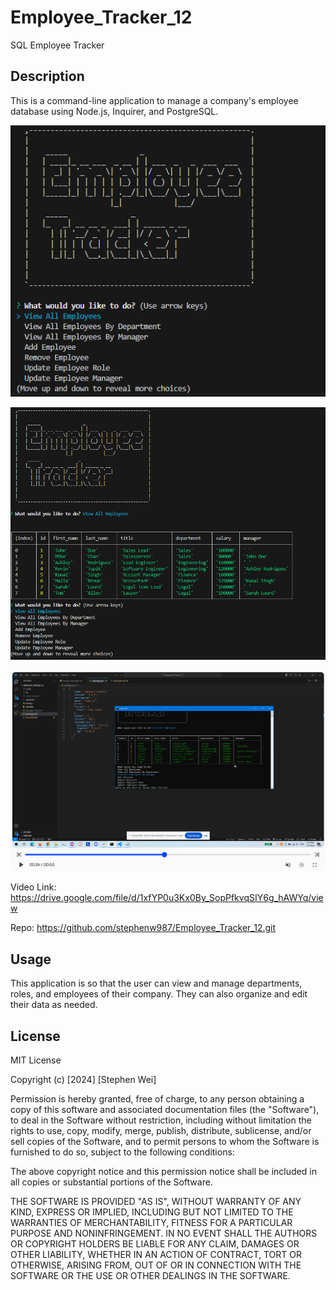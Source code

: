 # Employee_Tracker_12
SQL Employee Tracker

## Description

This is a command-line application to manage a company's employee database using Node.js, Inquirer, and PostgreSQL.

![Screenshot](assets/screenshot1.png)

![Screenshot](assets/screenshot2.png)

[![video thumbnail](./Assets/thumbnail.png)](https://drive.google.com/file/d/1xfYP0u3Kx0By_SopPfkvqSIY6g_hAWYq/view)

Video Link: https://drive.google.com/file/d/1xfYP0u3Kx0By_SopPfkvqSIY6g_hAWYq/view

Repo: https://github.com/stephenw987/Employee_Tracker_12.git

## Usage

This application is so that the user can view and manage departments, roles, and employees of their company. They can also organize and edit their data as needed.

## License

MIT License

Copyright (c) [2024] [Stephen Wei]

Permission is hereby granted, free of charge, to any person obtaining a copy
of this software and associated documentation files (the "Software"), to deal
in the Software without restriction, including without limitation the rights
to use, copy, modify, merge, publish, distribute, sublicense, and/or sell
copies of the Software, and to permit persons to whom the Software is
furnished to do so, subject to the following conditions:

The above copyright notice and this permission notice shall be included in all
copies or substantial portions of the Software.

THE SOFTWARE IS PROVIDED "AS IS", WITHOUT WARRANTY OF ANY KIND, EXPRESS OR
IMPLIED, INCLUDING BUT NOT LIMITED TO THE WARRANTIES OF MERCHANTABILITY,
FITNESS FOR A PARTICULAR PURPOSE AND NONINFRINGEMENT. IN NO EVENT SHALL THE
AUTHORS OR COPYRIGHT HOLDERS BE LIABLE FOR ANY CLAIM, DAMAGES OR OTHER
LIABILITY, WHETHER IN AN ACTION OF CONTRACT, TORT OR OTHERWISE, ARISING FROM,
OUT OF OR IN CONNECTION WITH THE SOFTWARE OR THE USE OR OTHER DEALINGS IN THE
SOFTWARE.